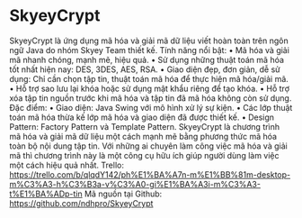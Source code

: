 # SkyeyCrypt
SkyeyCrypt là ứng dụng mã hóa và giải mã dữ liệu viết hoàn toàn trên ngôn ngữ Java do nhóm Skyey Team thiết kế.
Tính năng nổi bật:
•	Mã hóa và giải mã nhanh chóng, mạnh mẽ, hiệu quả.
•	Sử dụng những thuật toán mã hóa tốt nhất hiện nay: DES, 3DES, AES, RSA.
•	Giao diện đẹp, đơn giản, dễ sử dụng: Chỉ cần chọn tập tin, thuật toán mã hóa để thực hiện mã hóa/giải mã.
•	Hỗ trợ sao lưu lại khóa hoặc sử dụng mật khẩu riêng để tạo khóa.
•	Hỗ trợ xóa tập tin nguồn trước khi mã hóa và tập tin đã mã hóa không còn sử dụng.
Đặc điểm:
•	Giao diện: Java Swing với mô hình xử lý sự kiện.
•	Các lớp thuật toán mã hóa thừa kế lớp mã hóa và giao diện đã được thiết kế. 
•	Design Pattern: Factory Pattern và Template Pattern.
SkyeyCrypt là chương trình mã hóa và giải mã dữ liệu một cách mạnh mẽ bằng phương thức mã hóa toàn bộ nội dung tập tin. Với những ai chuyên làm công việc mã hóa và giải mã thì chương trình này là một công cụ hữu ích giúp người dùng làm việc một cách hiệu quả nhất.
Trello: 
https://trello.com/b/qlqdY142/ph%E1%BA%A7n-m%E1%BB%81m-desktop-m%C3%A3-h%C3%B3a-v%C3%A0-gi%E1%BA%A3i-m%C3%A3-t%E1%BA%ADp-tin
Mã nguồn tại Github:
https://github.com/ndhpro/SkyeyCrypt
